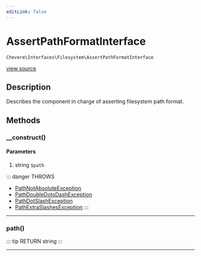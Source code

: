 ```yaml
---
editLink: false
---
```


# AssertPathFormatInterface

`Chevere\Interfaces\Filesystem\AssertPathFormatInterface`

[view source](https://github.com/chevere/chevere/blob/master/Filesystem/AssertPathFormatInterface.php)

## Description

Describes the component in charge of asserting filesystem path format.

## Methods

### __construct()

#### Parameters

1. string `$path`

::: danger THROWS
- [PathNotAbsoluteException](../../Exceptions/Filesystem/PathNotAbsoluteException.md) 
- [PathDoubleDotsDashException](../../Exceptions/Filesystem/PathDoubleDotsDashException.md) 
- [PathDotSlashException](../../Exceptions/Filesystem/PathDotSlashException.md) 
- [PathExtraSlashesException](../../Exceptions/Filesystem/PathExtraSlashesException.md) 
:::

---

### path()

::: tip RETURN
string
:::

---
